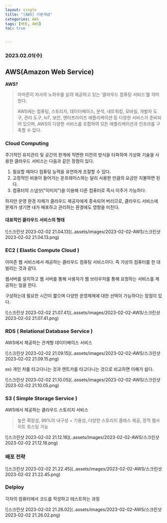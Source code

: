 ```yaml
---
layout: single
title: "[AWS] 기본개념"
categories: AWS
tags: [배포, AWS]
toc: true


---
```


###  2023.02.01(수)

## AWS(Amazon Web Service)

**AWS?**

> 아마존이 자사의 노하우를 살려 제공하고 있는 ‘클라우드 컴퓨팅 서비스’를 의미한다. 
>
> AWS에는 컴퓨팅, 스토리지, 데이터베이스, 분석, 네트워킹, 모바일, 개발자 도구, 관리 도구, IoT, 보안, 엔터프라이즈 애플리케이션 등 다양한 서비스가 준비되어 있으며, AWS의 다양한 서비스를 조합하여 모든 애플리케이션과 인프라를 구축할 수 있다. 

### Cloud Computing

주기적인 유지관리 및 공간의 한계에 직면한 이전의 방식을 타파하며 가상화 기술을 사용한 클라우드 서비스는 다음과 같은 장점이 있다.  

1. 필요할 때마다 컴퓨팅 능력을 유연하게 조절할 수 있다. 
2. 고정적인 비용이 들어가는 온프레미스와는 달리 사용한 만큼의 요금만 지불하면 된다. 
3. 컴퓨터의 스냅샷("이미지")을 이용해 다른 컴퓨터로 즉시 이주가 가능하다. 

하지만 운영 환경 자체가 클라우드 제공자에게 종속되어 버리므로, 클라우드 서비스에 문제가 생기면 내가 배포하고 관리하는 환경에도 영향을 미친다.

#### 대표적인 클라우드 서비스의 형태 

 ![스크린샷 2023-02-02 21.04.13](..assets/images/2023-02-02-AWS/스크린샷 2023-02-02 21.04.13.png)





### EC2 ( Elastic Compute Cloud )

아마존 웹 서비스에서 제공하는 클라우드 컴퓨팅 서비스이다.  즉 가상의 컴퓨터를 한 대 빌리는 것과 같다. 

웹서버를 설치하고 웹 서버를 통해 사용자가 웹 브라우저를 통해 요청하는 서비스를 제공하는 일을 한다. 

구성하는데 필요한 시간이 짧으며 다양한 운영체제에 대한 선택이 가능하다는 장점이 있다. 

![스크린샷 2023-02-02 21.07.41](..assets/images/2023-02-02-AWS/스크린샷 2023-02-02 21.07.41.png)

### RDS ( Relational Database Service )

AWS에서 제공하는 관계형 데이터베이스 서비스 

![스크린샷 2023-02-02 21.09.15](..assets/images/2023-02-02-AWS/스크린샷 2023-02-02 21.09.15.png)

ex) 개인 차를 타고다니는 것과 렌트카를 타고다니는 것으로 비교하면 이해가 쉽다. 

![스크린샷 2023-02-02 21.10.05](..assets/images/2023-02-02-AWS/스크린샷 2023-02-02 21.10.05.png)

### S3 ( Simple Storage Service )

AWS에서 제공하는 클라우드 스토리지 서비스 

> 높은 확장성, 99%의 내구성 + 기용성, 다양한 스토리지 클래스 제공, 정적 웹사이트 호스팅 가능 

![스크린샷 2023-02-02 21.12.18](..assets/images/2023-02-02-AWS/스크린샷 2023-02-02 21.12.18.png)



### 배포 전략

![스크린샷 2023-02-02 21.22.45](..assets/images/2023-02-02-AWS/스크린샷 2023-02-02 21.22.45.png)

### Delploy

각자의 컴퓨터에서 코드를 작성하고 테스트하는 과정 

![스크린샷 2023-02-02 21.26.02](..assets/images/2023-02-02-AWS/스크린샷 2023-02-02 21.26.02.png)